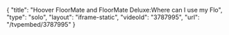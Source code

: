{
    "title": "Hoover FloorMate and FloorMate Deluxe:Where can I use my Flo",
    "type": "solo",
    "layout": "iframe-static",
    "videoId": "3787995",
    "url": "\/tvpembed\/3787995"
}